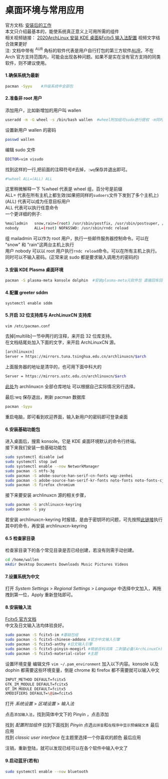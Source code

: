 # 桌面环境与常用应用

官方文档: [安装后的工作](<https://wiki.archlinux.org/index.php/General_recommendations_(%E7%AE%80%E4%BD%93%E4%B8%AD%E6%96%87)>)  
本文只介绍最基本的，能使系统真正意义上可用所需的组件  
相关视频链接： [2020ArchLinux 安装 KDE 桌面&Fcitx5 输入法配置](https://www.bilibili.com/video/BV1Vk4y117jc) 视频文字结合效果更好  
注: 文档中带有 <sup>AUR</sup> 角标的软件代表是用户自行打包的第三方软件[AUR](https://aur.archlinux.org/)，不在 Arch 官方支持范围内，可能会出现各种问题。如果不是实在没有官方支持的同类软件，则不建议使用。

#### 1.确保系统为最新

```bash
pacman -Syyu    #升级系统中全部包
```

#### 2.准备非 root 用户

添加用户，比如新增加的用户叫 wallen

```bash
useradd -m -G wheel -s /bin/bash wallen  #wheel附加组可sudo进行提权 -m同时创建用户家目录
```

设置新用户 wallen 的密码

```bash
passwd wallen
```

编辑 sudo 文件

```bash
EDITOR=vim visudo
```

找到这样的一行,把前面的注释符号#去掉，`:wq`保存并退出即可。

```bash
#%wheel ALL=(ALL) ALL
```

这里稍微解释一下
%wheel 代表是 wheel 组，百分号是前缀  
ALL= 代表在所有主机上都生效(如果把同样的`sudoers`文件下发到了多个主机上)  
(ALL) 代表可以成为任意目标用户  
ALL 代表可以执行任意命令  
一个更详细的例子:

```bash
%mailadmin   snow,rain=(root) /usr/sbin/postfix, /usr/sbin/postsuper, /usr/bin/doveadm
nobody       ALL=(root) NOPASSWD: /usr/sbin/rndc reload
```

组 mailadmin 可以作为 root 用户，执行一些邮件服务器控制命令。可以在 "snow" 和 "rain"这两台主机上执行  
用户 nobody 可以以 root 用户执行`rndc reload`命令。可以在所有主机上执行。同时可以不输入密码。(正常来说 sudo 都是要求输入调用方的密码的)

#### 3.安装 KDE Plasma 桌面环境

```bash
pacman -S plasma-meta konsole dolphin  #安装plasma-meta元软件包 直接回车回车
```

#### 4.配置 greeter sddm

<!-- pacman -S sddm //包含在plasma-meta了 不用单独装
但是plasma-desktop 没有 还是要装
-->

```
systemctl enable sddm
```

#### 5.开启 32 位支持库与 ArchLinuxCN 支持库

```bash
vim /etc/pacman.conf
```

去掉[multilib]一节中两行的注释，来开启 32 位库支持。  
在文档结尾处加入下面的文字，来开启 ArchLinuxCN 源。

```bash
[archlinuxcn]
Server = https://mirrors.tuna.tsinghua.edu.cn/archlinuxcn/$arch
```

上面服务器的地址是清华的，也可用下面中科大的

```bash
Server = https://mirrors.ustc.edu.cn/archlinuxcn/$arch
```

[此处](https://github.com/archlinuxcn/mirrorlist-repo#arch-linux-cn-community-repo-mirrors-list)为 archlinuxcn 全部仓库地址 可以根据自己实际情况另行选择。

最后:wq 保存退出，刷新 pacman 数据库

```bash
pacman -Syyu
```

重启电脑，即可看到欢迎界面，输入新用户的密码即可登录桌面

#### 6.安装基础功能包

进入桌面后，搜索 konsole。它是 KDE 桌面环境默认的命令行终端。  
接下来我们安装一些基础功能包

```bash
sudo systemctl disable iwd                                                  #确保iwd处于关闭状态，其无线连接会与NetworkManager冲突
sudo systemctl stop iwd                                                     #同上
sudo systemctl enable --now NetworkManager                                  #确保先启动NetworkManager，并进行网络连接 若iwd已经与NetworkManager冲突 则执行完上述步骤重启一下电脑即可。
sudo pacman -S ntfs-3g                                                      #识别NTFS格式的硬盘
sudo pacman -S adobe-source-han-serif-cn-fonts wqy-zenhei                   #安装几个开源中文字体
sudo pacman -S adobe-source-han-serif-kr-fonts noto-fonts noto-fonts-cjk noto-fonts-emoji noto-fonts-extra  #安装谷歌开源字体及表情
sudo pacman -S firefox chromium                                             #安装常用的火狐、谷歌浏览器

```

接下来要安装 archlinuxcn 源的相关步骤，

```bash
sudo pacman -S archlinuxcn-keyring                                          #cn源中的签名(archlinuxcn-keyring在archLinuxCn)
sudo pacman -S yay                                                          #yay命令可以让用户安装AUR中的软件(yay在archLinuxCn)
```

若安装 archlinuxcn-keyring 时报错，是由于密钥环的问题，可先按照[此链接](https://www.archlinuxcn.org/gnupg-2-1-and-the-pacman-keyring/)执行其中的命令，再安装 archlinuxcn-keyring

#### 6.5 检查家目录

检查家目录下的各个常见目录是否已经创建，若没有则需手动创建。

```bash
cd /home/wallen
mkdir Desktop Documents Downloads Music Pictures Videos
```

#### 7.设置系统为中文

打开 _System Settings_ > _Regional Settings_ > _Language_ 中选择中文加入，再拖拽到第一位，Apply 重新登陆即可。

<!-- optional KDE应该不需要了 在 kde 的区域设置里直接加上中文就行了
https://wiki.archlinux.org/index.php/Localization_(%E7%AE%80%E4%BD%93%E4%B8%AD%E6%96%87)/Simplified_Chinese_(%E7%AE%80%E4%BD%93%E4%B8%AD%E6%96%87)#%E5%9F%BA%E6%9C%AC%E4%B8%AD%E6%96%87%E6%94%AF%E6%8C%81
如果想要系统换为中文，需要重新设置 locale

编辑 /etc/locale.gen，去掉 zh_CN.UTF-8 的注释符号（#）。

```bash
locale-gen  #重新生成locale
```

编辑 /etc/locale.conf

```bash
echo 'LANG=zh_CN.UTF-8'  >> /etc/locale.conf

```-->

#### 8.安装输入法

[Fcitx5 官方文档](<https://wiki.archlinux.org/index.php/Fcitx5_(%E7%AE%80%E4%BD%93%E4%B8%AD%E6%96%87)>)  
中文及日文输入法均体验良好。

```bash
sudo pacman -S fcitx5-im #基础包组
sudo pacman -S fcitx5-chinese-addons #官方中文输入引擎
sudo pacman -S fcitx5-anthy #日文输入引擎
sudo pacman -S fcitx5-pinyin-moegirl #萌娘百科词库 二刺猿必备(ArchLinuxCn)
sudo pacman -S fcitx5-material-color #主题
```

设置环境变量 编辑文件 `vim ~/.pam_environment` 加入以下内容。konsole 以及 dophin 都需要这些环境变量，倒是 chrome 和 firefox 都不需要就可以输入中文

```bash
INPUT_METHOD DEFAULT=fcitx5
GTK_IM_MODULE DEFAULT=fcitx5
QT_IM_MODULE DEFAULT=fcitx5
XMODIFIERS DEFAULT=\@im=fcitx5
```

打开 _系统设置_ > _区域设置_ > _输入法_

点击`添加输入法`，找到简体中文下的 Pinyin ，点击添加

找到 _配置附加组件_
拉到下面找到 _Pinyin_ 点选`云拼音`和`在程序中显示预编辑文本` 最后应用  
找到 _classic user interface_ 在主题里选择一个你喜欢的颜色 最后应用

注销，重新登陆，就可以发现已经可以在各个软件中输入中文了

#### 9.启动蓝牙(若有)

```bash
sudo systemctl enable --now bluetooth
```
